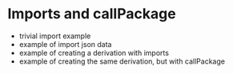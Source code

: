 # Imports and callPackage

- trivial import example
- example of import json data
- example of creating a derivation with imports
- example of creating the same derivation, but with callPackage
